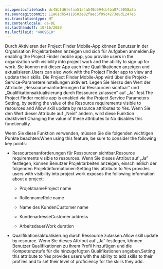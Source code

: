 ```yaml
---
ms.openlocfilehash: dc45bfd6fefaa51a4a540d694cb4ba07c5058a2a
ms.sourcegitcommit: 11a61db54119503e82faec5f99c4273e8d1247e5
ms.translationtype: HT
ms.contentlocale: de-DE
ms.lasthandoff: 10/16/2020
ms.locfileid: "4069610"
---
```

<span data-ttu-id="b383b-101">Durch Aktivieren der Project Finder Mobile-App können Benutzer in der Organisation Projektarbeiten anzeigen und sich für Aufgaben anmelden.</span><span class="sxs-lookup"><span data-stu-id="b383b-101">By enabling the Project Finder mobile app, you provide users in the organization with visibility into project work and the ability to sign up for work.</span></span> <span data-ttu-id="b383b-102">Sie können mit dieser App auch ihre Qualifikationen anzeigen und aktualisieren.</span><span class="sxs-lookup"><span data-stu-id="b383b-102">Users can also work with the Project Finder app to view and update their skills.</span></span> <span data-ttu-id="b383b-103">Die Project Finder Mobile-App wird über die Projekt-Service-Parametereinstellungen aktiviert. Legen Sie hierzu den Wert der Attribute „Ressourcenanforderungen für Ressourcen sichtbar” und „Qualifikationsaktualisierung durch Ressource zulassen” auf „Ja” fest.</span><span class="sxs-lookup"><span data-stu-id="b383b-103">The Project Finder mobile app is enabled via the Project Service Parameters Setting, by setting the value of the Resource requirements visible to resources and Allow skill update by resource attributes to Yes.</span></span> <span data-ttu-id="b383b-104">Wenn Sie den Wert dieser Attribute auf „Nein” ändern, wird diese Funktion deaktiviert.</span><span class="sxs-lookup"><span data-stu-id="b383b-104">Changing the value of these attributes to No disables this functionality.</span></span>  
  
 <span data-ttu-id="b383b-105">Wenn Sie diese Funktion verwenden, müssen Sie die folgenden wichtigen Punkte beachten:</span><span class="sxs-lookup"><span data-stu-id="b383b-105">When using this feature, be sure to consider the following key points:</span></span>  
  
-   <span data-ttu-id="b383b-106">Ressourcenanforderungen für Ressourcen sichtbar.</span><span class="sxs-lookup"><span data-stu-id="b383b-106">Resource requirements visible to resources.</span></span> <span data-ttu-id="b383b-107">Wenn Sie dieses Attribut auf „Ja” festlegen, können Benutzer Projektarbeiten anzeigen, einschließlich der folgenden Projektinformationen:</span><span class="sxs-lookup"><span data-stu-id="b383b-107">Setting this attribute to Yes provides users with visibility into project work exposes the following information about a project:</span></span>  
  
    -   <span data-ttu-id="b383b-108">Projektname</span><span class="sxs-lookup"><span data-stu-id="b383b-108">Project name</span></span>  
  
    -   <span data-ttu-id="b383b-109">Rollenname</span><span class="sxs-lookup"><span data-stu-id="b383b-109">Role name</span></span>  
  
    -   <span data-ttu-id="b383b-110">Name des Kunden</span><span class="sxs-lookup"><span data-stu-id="b383b-110">Customer name</span></span>  
  
    -   <span data-ttu-id="b383b-111">Kundenadresse</span><span class="sxs-lookup"><span data-stu-id="b383b-111">Customer address</span></span>  
  
    -   <span data-ttu-id="b383b-112">Arbeitsdauer</span><span class="sxs-lookup"><span data-stu-id="b383b-112">Work duration</span></span>  
  
-   <span data-ttu-id="b383b-113">Qualifikationsaktualisierung durch Ressource zulassen.</span><span class="sxs-lookup"><span data-stu-id="b383b-113">Allow skill update by resource.</span></span> <span data-ttu-id="b383b-114">Wenn Sie dieses Attribut auf „Ja” festlegen, können Benutzer Qualifikationen zu ihrem Profil hinzufügen und die Kompetenzstufe für die hinzugefügten Qualifikationen angeben.</span><span class="sxs-lookup"><span data-stu-id="b383b-114">Setting this attribute to Yes provides users with the ability to add skills to their profiles and to set their level of proficiency for the skills they add.</span></span>